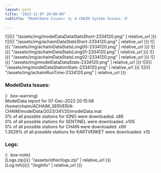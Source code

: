 ```yaml
---
layout: post
title: "2023-12-07 20:00:00"
subtitle: "ModelData Issues: 4; A-CHAIM System Issues: 0"

---
```


![]({{ "/assets/img/modelDataDataStatsShort-2334120.png" | relative_url }})
![]({{ "/assets/img/achaimDataStatsShort-2334120.png" | relative_url }})
![]({{ "/assets/img/achaimDataStatsLong00-2334120.png" | relative_url }})
![]({{ "/assets/img/achaimDataStatsLong01-2334120.png" | relative_url }})
![]({{ "/assets/img/achaimDataStatsLong02-2334120.png" | relative_url }})
![]({{ "/assets/img/modelDataDataStats-2334120.png" | relative_url }})
![]({{ "/assets/img/modelDataStationStats-2334120.png" | relative_url }})
![]({{ "/assets/img/achaimRunTime-2334120.png" | relative_url }})


### ModelData Issues:  
  
{: .box-warning}  
 ModelData report for 07-Dec-2023 20:15:08   
 /home/chaim/ACHAIM_SERVER/A-CHAIM/modelData/2023/341/20/modelData.mat   
 0% of all possible stations for IONO were downloaded. x86   
 0% of all possible stations for SENTINEL were downloaded. x105   
 0% of all possible stations for CHAIN were downloaded. x90   
 1.3029% of all possible stations for KARTVERKET were downloaded. x10   
  


### Logs:  
  
{: .box-note}  
[Logs.zip]({{ "/assets/other/logs.zip" | relative_url }})  
[Log Info]({{ "/logInfo" | relative_url }})  
